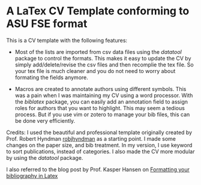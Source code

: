 # A LaTex CV Template conforming to ASU FSE format

This is a CV template with the following features:

* Most of the lists are imported from csv data files using the *datatool*
package to control the formats. This makes it easy to update the CV by simply
add/delete/revise the csv files and then recomplie the tex file. So your tex
file is much cleaner and you do not need to worry about formating the fields
anymore.

* Macros are created to annotate authors using different symbols. This was
a pain when I was maintaining my CV using a word processor. With the *biblatex*
package, you can easily add an annotation field to assign roles for authors that
you want to highlight. This may seem a tedious process. But if you use vim or
zotero to manage your bib files, this can be done very efficiently.


Credits: I used the beautiful and professional template originally created by Prof. Robert Hyndman [robjhyndman](https://github.com/robjhyndman/CV) as a starting point.
I made some changes on the paper size, and bib treatment. In my version, I use keyword to sort publications, instead of categories. I also made the CV more modular by using the *datatool* package.


I also referred to the blog post by Prof. Kasper Hansen on [Formatting your bibliography in Latex](http://www.hansenlab.org/cv_bibliography_tex)

